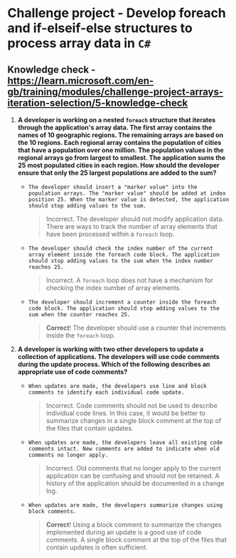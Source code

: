 # Challenge project - Develop foreach and if-elseif-else structures to process array data in `C#`

## Knowledge check - <https://learn.microsoft.com/en-gb/training/modules/challenge-project-arrays-iteration-selection/5-knowledge-check>

1. **A developer is working on a nested `foreach` structure that iterates through the application's array data. The first array contains the names of 10 geographic regions. The remaining arrays are based on the 10 regions. Each regional array contains the population of cities that have a population over one million. The population values in the regional arrays go from largest to smallest. The application sums the 25 most populated cities in each region. How should the developer ensure that only the 25 largest populations are added to the sum?**

   - `The developer should insert a "marker value" into the population arrays. The "marker value" should be added at index position 25. When the marker value is detected, the application should stop adding values to the sum.`
     > Incorrect. The developer should not modify application data. There are ways to track the number of array elements that have been processed within a `foreach` loop.
   - `The developer should check the index number of the current array element inside the foreach code block. The application should stop adding values to the sum when the index number reaches 25.`
     > Incorrect. A `foreach` loop does not have a mechanism for checking the index number of array elements.
   - `The developer should increment a counter inside the foreach code block. The application should stop adding values to the sum when the counter reaches 25.`
     > **Correct**! The developer should use a counter that increments inside the `foreach` loop.

2. **A developer is working with two other developers to update a collection of applications. The developers will use code comments during the update process. Which of the following describes an appropriate use of code comments?**

   - `When updates are made, the developers use line and block comments to identify each individual code update.`
     > Incorrect. Code comments should not be used to describe individual code lines. In this case, it would be better to summarize changes in a single block comment at the top of the files that contain updates.
   - `When updates are made, the developers leave all existing code comments intact. New comments are added to indicate when old comments no longer apply.`
     > Incorrect. Old comments that no longer apply to the current application can be confusing and should not be retained. A history of the application should be documented in a change log.
   - `When updates are made, the developers summarize changes using block comments.`
     > **Correct**! Using a block comment to summarize the changes implemented during an update is a good use of code comments. A single block comment at the top of the files that contain updates is often sufficient.
